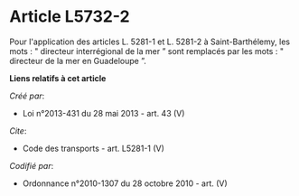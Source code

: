 # Article L5732-2

Pour l'application des articles L. 5281-1 et L. 5281-2 à Saint-Barthélemy, les mots : " directeur interrégional de la mer ”
sont remplacés par les mots : " directeur de la mer en Guadeloupe ”.

**Liens relatifs à cet article**

_Créé par_:

  - Loi n°2013-431 du 28 mai 2013 - art. 43 (V)

_Cite_:

  - Code des transports - art. L5281-1 (V)

_Codifié par_:

  - Ordonnance n°2010-1307 du 28 octobre 2010 - art. (V)
